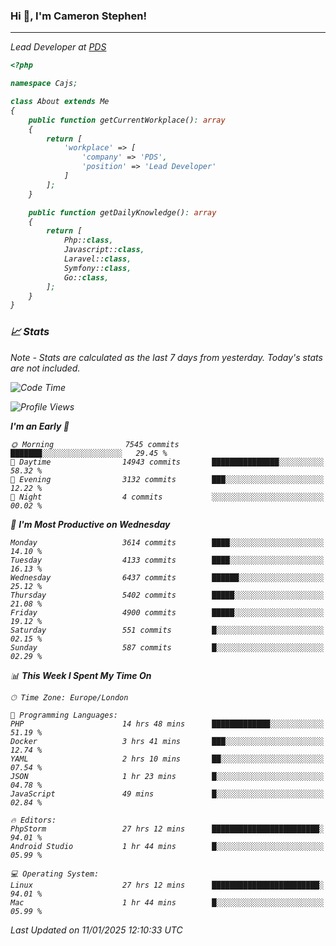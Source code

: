 ### Hi 👋, I'm Cameron Stephen!
<hr>
<p><em>Lead Developer at <a href="https://prindatasolutions.co.uk">PDS</a></p>


```php
<?php

namespace Cajs;

class About extends Me
{
    public function getCurrentWorkplace(): array
    {
        return [
            'workplace' => [
                'company' => 'PDS',
                'position' => 'Lead Developer'
            ]
        ];
    }

    public function getDailyKnowledge(): array
    {
        return [
            Php::class,
            Javascript::class,
            Laravel::class,
            Symfony::class,
            Go::class,
        ];
    }
}
```

### 📈 Stats
<p><em>Note - Stats are calculated as the last 7 days from yesterday. Today's stats are not included.</em></p>


<!--START_SECTION:waka-->
![Code Time](http://img.shields.io/badge/Code%20Time-4%2C184%20hrs%2027%20mins-blue)

![Profile Views](http://img.shields.io/badge/Profile%20Views-0-blue)

**I'm an Early 🐤** 

```text
🌞 Morning                7545 commits        ███████░░░░░░░░░░░░░░░░░░   29.45 % 
🌆 Daytime                14943 commits       ███████████████░░░░░░░░░░   58.32 % 
🌃 Evening                3132 commits        ███░░░░░░░░░░░░░░░░░░░░░░   12.22 % 
🌙 Night                  4 commits           ░░░░░░░░░░░░░░░░░░░░░░░░░   00.02 % 
```
📅 **I'm Most Productive on Wednesday** 

```text
Monday                   3614 commits        ████░░░░░░░░░░░░░░░░░░░░░   14.10 % 
Tuesday                  4133 commits        ████░░░░░░░░░░░░░░░░░░░░░   16.13 % 
Wednesday                6437 commits        ██████░░░░░░░░░░░░░░░░░░░   25.12 % 
Thursday                 5402 commits        █████░░░░░░░░░░░░░░░░░░░░   21.08 % 
Friday                   4900 commits        █████░░░░░░░░░░░░░░░░░░░░   19.12 % 
Saturday                 551 commits         █░░░░░░░░░░░░░░░░░░░░░░░░   02.15 % 
Sunday                   587 commits         █░░░░░░░░░░░░░░░░░░░░░░░░   02.29 % 
```


📊 **This Week I Spent My Time On** 

```text
🕑︎ Time Zone: Europe/London

💬 Programming Languages: 
PHP                      14 hrs 48 mins      █████████████░░░░░░░░░░░░   51.19 % 
Docker                   3 hrs 41 mins       ███░░░░░░░░░░░░░░░░░░░░░░   12.74 % 
YAML                     2 hrs 10 mins       ██░░░░░░░░░░░░░░░░░░░░░░░   07.54 % 
JSON                     1 hr 23 mins        █░░░░░░░░░░░░░░░░░░░░░░░░   04.78 % 
JavaScript               49 mins             █░░░░░░░░░░░░░░░░░░░░░░░░   02.84 % 

🔥 Editors: 
PhpStorm                 27 hrs 12 mins      ████████████████████████░   94.01 % 
Android Studio           1 hr 44 mins        █░░░░░░░░░░░░░░░░░░░░░░░░   05.99 % 

💻 Operating System: 
Linux                    27 hrs 12 mins      ████████████████████████░   94.01 % 
Mac                      1 hr 44 mins        █░░░░░░░░░░░░░░░░░░░░░░░░   05.99 % 
```


 Last Updated on 11/01/2025 12:10:33 UTC
<!--END_SECTION:waka-->
